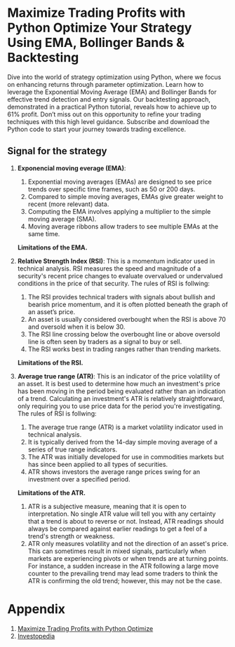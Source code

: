 # Maximize Trading Profits with Python Optimize Your Strategy Using EMA, Bollinger Bands & Backtesting

Dive into the world of strategy optimization using Python, where we focus on enhancing returns through parameter optimization. Learn how to leverage the Exponential Moving Average (EMA) and Bollinger Bands for effective trend detection and entry signals. Our backtesting approach, demonstrated in a practical Python tutorial, reveals how to achieve up to 61% profit. Don’t miss out on this opportunity to refine your trading techniques with this high level guidance. Subscribe and download the Python code to start your journey towards trading excellence. 

## Signal for the strategy

1. __Exponencial moving everage (EMA)__:
    1. Exponential moving averages (EMAs) are designed to see price trends over specific time frames, such as 50 or 200 days.
    1. Compared to simple moving averages, EMAs give greater weight to recent (more relevant) data.
    1. Computing the EMA involves applying a multiplier to the simple moving average (SMA).
    1. Moving average ribbons allow traders to see multiple EMAs at the same time.

    __Limitations of the EMA.__

1. __Relative Strength Index (RSI)__: This is a momentum indicator used in technical analysis. RSI measures the speed and magnitude of a security's recent price changes to evaluate overvalued or undervalued conditions in the price of that security. The rules of RSI is follwing:
    1.  The RSI provides technical traders with signals about bullish and bearish price momentum, and it is often plotted beneath the graph of an asset’s price.
    1. An asset is usually considered overbought when the RSI is above 70 and oversold when it is below 30.
    1. The RSI line crossing below the overbought line or above oversold line is often seen by traders as a signal to buy or sell.
    1. The RSI works best in trading ranges rather than trending markets.

    __Limitations of the RSI.__

1. __Average true range (ATR)__: This is an indicator of the price volatility of an asset. It is best used to determine how much an investment's price has been moving in the period being evaluated rather than an indication of a trend. Calculating an investment's ATR is relatively straightforward, only requiring you to use price data for the period you're investigating. The rules of RSI is follwing:
    1. The average true range (ATR) is a market volatility indicator used in technical analysis.
    1. It is typically derived from the 14-day simple moving average of a series of true range indicators.
    1. The ATR was initially developed for use in commodities markets but has since been applied to all types of securities.
    1. ATR shows investors the average range prices swing for an investment over a specified period.

    __Limitations of the ATR.__
    1. ATR is a subjective measure, meaning that it is open to interpretation. No single ATR value will tell you with any certainty that a trend is about to reverse or not. Instead, ATR readings should always be compared against earlier readings to get a feel of a trend's strength or weakness.  
    1. ATR only measures volatility and not the direction of an asset's price. This can sometimes result in mixed signals, particularly when markets are experiencing pivots or when trends are at turning points. For instance, a sudden increase in the ATR following a large move counter to the prevailing trend may lead some traders to think the ATR is confirming the old trend; however, this may not be the case.

# Appendix
1. [Maximize Trading Profits with Python Optimize](https://youtu.be/IfoZaCGTJ_Q?si=fN6SA5vuVR5oPCae)
2. [Investopedia](https://www.investopedia.com/terms/a/atr.asp#toc-the-bottom-line)